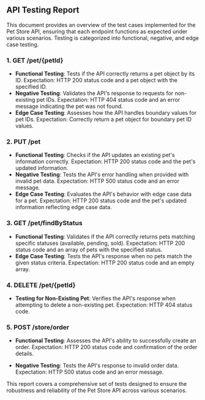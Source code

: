 ## API Testing Report

This document provides an overview of the test cases implemented for the Pet Store API, ensuring that each endpoint functions as expected under various scenarios. Testing is categorized into functional, negative, and edge case testing.

### 1. GET /pet/{petId}

- **Functional Testing**: Tests if the API correctly returns a pet object by its ID. Expectation: HTTP 200 status code and a pet object with the specified ID.
- **Negative Testing**: Validates the API's response to requests for non-existing pet IDs. Expectation: HTTP 404 status code and an error message indicating the pet was not found.
- **Edge Case Testing**: Assesses how the API handles boundary values for pet IDs. Expectation: Correctly return a pet object for boundary pet ID values.

### 2. PUT /pet

- **Functional Testing**: Checks if the API updates an existing pet's information correctly. Expectation: HTTP 200 status code and the pet's updated information.
- **Negative Testing**: Tests the API's error handling when provided with invalid pet data. Expectation: HTTP 500 status code and an error message.
- **Edge Case Testing**: Evaluates the API's behavior with edge case data for a pet. Expectation: HTTP 200 status code and the pet's updated information reflecting edge case data.

### 3. GET /pet/findByStatus

- **Functional Testing**: Validates if the API correctly returns pets matching specific statuses (available, pending, sold). Expectation: HTTP 200 status code and an array of pets with the specified status.
- **Edge Case Testing**: Tests the API's response when no pets match the given status criteria. Expectation: HTTP 200 status code and an empty array.

### 4. DELETE /pet/{petId}

- **Testing for Non-Existing Pet**: Verifies the API's response when attempting to delete a non-existing pet. Expectation: HTTP 404 status code.

### 5. POST /store/order

- **Functional Testing**: Assesses the API's ability to successfully create an order. Expectation: HTTP 200 status code and confirmation of the order details.

- **Negative Testing**: Tests the API's response to invalid order data. Expectation: HTTP 500 status code and an error message.

This report covers a comprehensive set of tests designed to ensure the robustness and reliability of the Pet Store API across various scenarios.
